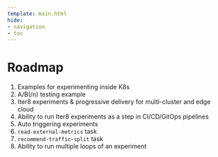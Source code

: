 ```yaml
---
template: main.html
hide:
- navigation
- toc
---
```


# Roadmap

1. Examples for experimenting inside K8s
2. A/B(/n) testing example
3. Iter8 experiments & progressive delivery for multi-cluster and edge cloud
4. Ability to run Iter8 experiments as a step in CI/CD/GitOps pipelines
5. Auto triggering experiments
6. `read-external-metrics` task
7. `recommend-traffic-split` task
8. Ability to run multiple loops of an experiment
